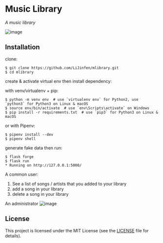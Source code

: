 # Music Library

*A music library*

![image](https://user-images.githubusercontent.com/14156164/93402918-ee6af500-f83a-11ea-83e2-79f512c905cc.png)



## Installation

clone:
```
$ git clone https://github.com/LiJinfen/mlibrary.git
$ cd mlibrary
```
create & activate virtual env then install dependency:

with venv/virtualenv + pip:
```
$ python -m venv env  # use `virtualenv env` for Python2, use `python3` for Python3 on Linux & macOS
$ source env/bin/activate  # use `env\Scripts\activate` on Windows
$ pip install -r requirements.txt  # use `pip3` for Python3 on Linux & macOS
```
or with Pipenv:
```
$ pipenv install --dev
$ pipenv shell
```
generate fake data then run:
```
$ flask forge
$ flask run
* Running on http://127.0.0.1:5000/
```
A common user:
1. See a list of songs / artists that you added to your library
2. add a song in your library
3. delete a song in your library

An administrator
![image](https://user-images.githubusercontent.com/14156164/93403094-69cca680-f83b-11ea-8fe5-e629cec3358e.png)
## License

This project is licensed under the MIT License (see the
[LICENSE](LICENSE) file for details).
